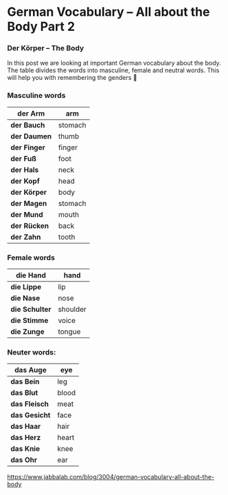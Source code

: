 # German Vocabulary – All about the Body Part 2

### Der Körper – The Body

In this post we are looking at important German vocabulary about the body. The table divides the words into masculine, female and neutral words. This will help you with remembering the genders 🙂

### Masculine words

| **der Arm**    | arm     |
| -------------- | ------- |
| **der Bauch**  | stomach |
| **der Daumen** | thumb   |
| **der Finger** | finger  |
| **der Fuß**    | foot    |
| **der Hals**   | neck    |
| **der Kopf**   | head    |
| **der Körper** | body    |
| **der Magen**  | stomach |
| **der Mund**   | mouth   |
| **der Rücken** | back    |
| **der Zahn**   | tooth   |

 

### Female words

| **die Hand**     | hand     |
| ---------------- | -------- |
| **die Lippe**    | lip      |
| **die Nase**     | nose     |
| **die Schulter** | shoulder |
| **die Stimme**   | voice    |
| **die Zunge**    | tongue   |

 

### Neuter words:

| **das Auge**    | eye   |
| --------------- | ----- |
| **das Bein**    | leg   |
| **das Blut**    | blood |
| **das Fleisch** | meat  |
| **das Gesicht** | face  |
| **das Haar**    | hair  |
| **das Herz**    | heart |
| **das Knie**    | knee  |
| **das Ohr**     | ear   |



https://www.jabbalab.com/blog/3004/german-vocabulary-all-about-the-body